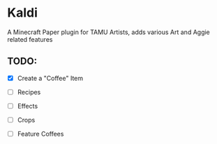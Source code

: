 # Kaldi
A Minecraft Paper plugin for TAMU Artists, adds various Art and Aggie related features
## TODO:
- [x] Create a "Coffee" Item
- [ ] Recipes
- [ ] Effects
- [ ] Crops
- [ ] Feature Coffees

